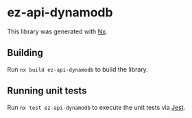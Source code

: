 # ez-api-dynamodb

This library was generated with [Nx](https://nx.dev).

## Building

Run `nx build ez-api-dynamodb` to build the library.

## Running unit tests

Run `nx test ez-api-dynamodb` to execute the unit tests via [Jest](https://jestjs.io).
